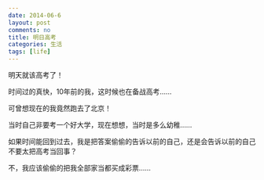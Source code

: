 ```yaml
---
date: 2014-06-6
layout: post
comments: no
title: 明日高考
categories: 生活
tags: [life]
---
```


明天就该高考了！

时间过的真快，10年前的我，这时候也在备战高考……

可曾想现在的我竟然跑去了北京！

当时自己非要考一个好大学，现在想想，当时是多么幼稚……

如果时间能回到过去，我是把答案偷偷的告诉以前的自己，还是会告诉以前的自己不要太把高考当回事？

不，我应该偷偷的把我全部家当都买成彩票……